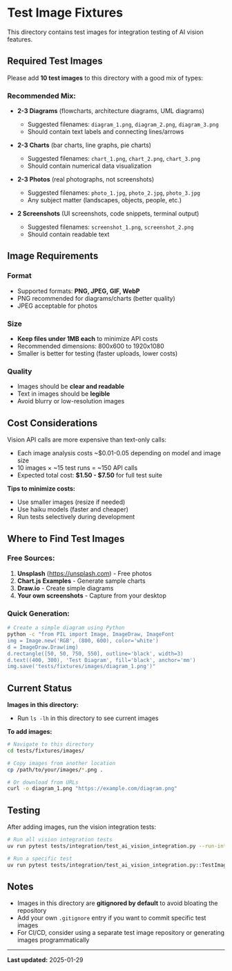 # Test Image Fixtures

This directory contains test images for integration testing of AI vision features.

## Required Test Images

Please add **10 test images** to this directory with a good mix of types:

### Recommended Mix:
- **2-3 Diagrams** (flowcharts, architecture diagrams, UML diagrams)
  - Suggested filenames: `diagram_1.png`, `diagram_2.png`, `diagram_3.png`
  - Should contain text labels and connecting lines/arrows

- **2-3 Charts** (bar charts, line graphs, pie charts)
  - Suggested filenames: `chart_1.png`, `chart_2.png`, `chart_3.png`
  - Should contain numerical data visualization

- **2-3 Photos** (real photographs, not screenshots)
  - Suggested filenames: `photo_1.jpg`, `photo_2.jpg`, `photo_3.jpg`
  - Any subject matter (landscapes, objects, people, etc.)

- **2 Screenshots** (UI screenshots, code snippets, terminal output)
  - Suggested filenames: `screenshot_1.png`, `screenshot_2.png`
  - Should contain readable text

## Image Requirements

### Format
- Supported formats: **PNG, JPEG, GIF, WebP**
- PNG recommended for diagrams/charts (better quality)
- JPEG acceptable for photos

### Size
- **Keep files under 1MB each** to minimize API costs
- Recommended dimensions: 800x600 to 1920x1080
- Smaller is better for testing (faster uploads, lower costs)

### Quality
- Images should be **clear and readable**
- Text in images should be **legible**
- Avoid blurry or low-resolution images

## Cost Considerations

Vision API calls are more expensive than text-only calls:
- Each image analysis costs ~$0.01-0.05 depending on model and image size
- 10 images × ~15 test runs = ~150 API calls
- Expected total cost: **$1.50 - $7.50** for full test suite

**Tips to minimize costs:**
- Use smaller images (resize if needed)
- Use haiku models (faster and cheaper)
- Run tests selectively during development

## Where to Find Test Images

### Free Sources:
1. **Unsplash** (https://unsplash.com) - Free photos
2. **Chart.js Examples** - Generate sample charts
3. **Draw.io** - Create simple diagrams
4. **Your own screenshots** - Capture from your desktop

### Quick Generation:
```bash
# Create a simple diagram using Python
python -c "from PIL import Image, ImageDraw, ImageFont
img = Image.new('RGB', (800, 600), color='white')
d = ImageDraw.Draw(img)
d.rectangle([50, 50, 750, 550], outline='black', width=3)
d.text((400, 300), 'Test Diagram', fill='black', anchor='mm')
img.save('tests/fixtures/images/diagram_1.png')"
```

## Current Status

**Images in this directory:**
- Run `ls -lh` in this directory to see current images

**To add images:**
```bash
# Navigate to this directory
cd tests/fixtures/images/

# Copy images from another location
cp /path/to/your/images/*.png .

# Or download from URLs
curl -o diagram_1.png "https://example.com/diagram.png"
```

## Testing

After adding images, run the vision integration tests:
```bash
# Run all vision integration tests
uv run pytest tests/integration/test_ai_vision_integration.py --run-integration -v

# Run a specific test
uv run pytest tests/integration/test_ai_vision_integration.py::TestImageAnalysisIntegration::test_analyze_single_image_anthropic --run-integration -v
```

## Notes

- Images in this directory are **gitignored by default** to avoid bloating the repository
- Add your own `.gitignore` entry if you want to commit specific test images
- For CI/CD, consider using a separate test image repository or generating images programmatically

---

**Last updated:** 2025-01-29
